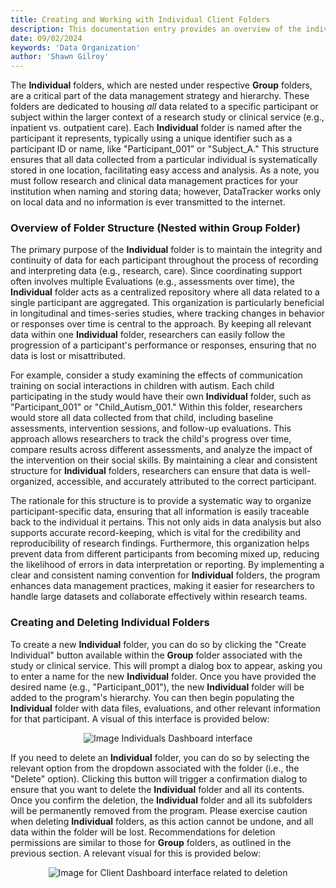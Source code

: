 ```yaml
---
title: Creating and Working with Individual Client Folders
description: This documentation entry provides an overview of the individual client folders within the Data Tracker program, including its purpose, structure, and how to create and delete Individual folders.
date: 09/02/2024
keywords: 'Data Organization'
author: 'Shawn Gilroy'
---
```


The **Individual** folders, which are nested under respective **Group** folders, are a critical part of the data management strategy and hierarchy. These folders are dedicated to housing _all_ data related to a specific participant or subject within the larger context of a research study or clinical service (e.g., inpatient vs. outpatient care). Each **Individual** folder is named after the participant it represents, typically using a unique identifier such as a participant ID or name, like "Participant_001" or "Subject_A." This structure ensures that all data collected from a particular individual is systematically stored in one location, facilitating easy access and analysis. As a note, you must follow research and clinical data management practices for your institution when naming and storing data; however, DataTracker works only on local data and no information is ever transmitted to the internet.

### Overview of Folder Structure (Nested within Group Folder)

The primary purpose of the **Individual** folder is to maintain the integrity and continuity of data for each participant throughout the process of recording and interpreting data (e.g., research, care). Since coordinating support often involves multiple Evaluations (e.g., assessments over time), the **Individual** folder acts as a centralized repository where all data related to a single participant are aggregated. This organization is particularly beneficial in longitudinal and times-series studies, where tracking changes in behavior or responses over time is central to the approach. By keeping all relevant data within one **Individual** folder, researchers can easily follow the progression of a participant's performance or responses, ensuring that no data is lost or misattributed.

For example, consider a study examining the effects of communication training on social interactions in children with autism. Each child participating in the study would have their own **Individual** folder, such as "Participant_001" or "Child_Autism_001." Within this folder, researchers would store all data collected from that child, including baseline assessments, intervention sessions, and follow-up evaluations. This approach allows researchers to track the child's progress over time, compare results across different assessments, and analyze the impact of the intervention on their social skills. By maintaining a clear and consistent structure for **Individual** folders, researchers can ensure that data is well-organized, accessible, and accurately attributed to the correct participant.

The rationale for this structure is to provide a systematic way to organize participant-specific data, ensuring that all information is easily traceable back to the individual it pertains. This not only aids in data analysis but also supports accurate record-keeping, which is vital for the credibility and reproducibility of research findings. Furthermore, this organization helps prevent data from different participants from becoming mixed up, reducing the likelihood of errors in data interpretation or reporting. By implementing a clear and consistent naming convention for **Individual** folders, the program enhances data management practices, making it easier for researchers to handle large datasets and collaborate effectively within research teams.

### Creating and Deleting Individual Folders

To create a new **Individual** folder, you can do so by clicking the "Create Individual" button available within the **Group** folder associated with the study or clinical service. This will prompt a dialog box to appear, asking you to enter a name for the new **Individual** folder. Once you have provided the desired name (e.g., "Participant_001"), the new **Individual** folder will be added to the program's hierarchy. You can then begin populating the **Individual** folder with data files, evaluations, and other relevant information for that participant. A visual of this interface is provided below:

<div align="center" width="100%">
    <img src="/docs/folder_preview_clients.png" alt="Image Individuals Dashboard interface"/>
</div>

If you need to delete an **Individual** folder, you can do so by selecting the relevant option from the dropdown associated with the folder (i.e., the "Delete" option). Clicking this button will trigger a confirmation dialog to ensure that you want to delete the **Individual** folder and all its contents. Once you confirm the deletion, the **Individual** folder and all its subfolders will be permanently removed from the program. Please exercise caution when deleting **Individual** folders, as this action cannot be undone, and all data within the folder will be lost. Recommendations for deletion permissions are similar to those for **Group** folders, as outlined in the previous section. A relevant visual for this is provided below:

<div align="center" width="100%">
    <img src="/docs/folder_preview_clients_delete.png" alt="Image for Client Dashboard interface related to deletion"/>
</div>
